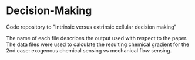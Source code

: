 # Decision-Making
Code repository to "Intrinsic versus extrinsic cellular decision making"

The name of each file describes the output used with respect to the paper. The data files were used to calculate the resulting chemical gradient for the 2nd case: exogenous chemical sensing vs mechanical flow sensing. 

